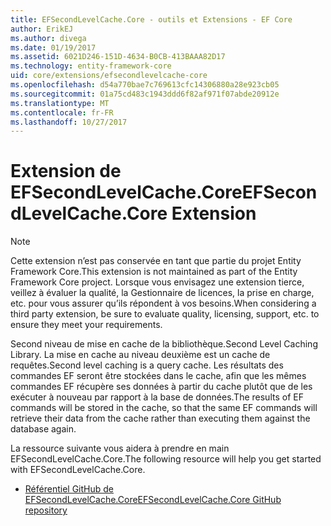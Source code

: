 ```yaml
---
title: EFSecondLevelCache.Core - outils et Extensions - EF Core
author: ErikEJ
ms.author: divega
ms.date: 01/19/2017
ms.assetid: 6021D246-151D-4634-B0CB-413BAAA82D17
ms.technology: entity-framework-core
uid: core/extensions/efsecondlevelcache-core
ms.openlocfilehash: d54a770bae7c769613cfc14306880a28e923cb05
ms.sourcegitcommit: 01a75cd483c1943ddd6f82af971f07abde20912e
ms.translationtype: MT
ms.contentlocale: fr-FR
ms.lasthandoff: 10/27/2017
---
```

# <a name="efsecondlevelcachecore-extension"></a><span data-ttu-id="8151d-102">Extension de EFSecondLevelCache.Core</span><span class="sxs-lookup"><span data-stu-id="8151d-102">EFSecondLevelCache.Core Extension</span></span>

> [!NOTE]  
> <span data-ttu-id="8151d-103">Cette extension n’est pas conservée en tant que partie du projet Entity Framework Core.</span><span class="sxs-lookup"><span data-stu-id="8151d-103">This extension is not maintained as part of the Entity Framework Core project.</span></span> <span data-ttu-id="8151d-104">Lorsque vous envisagez une extension tierce, veillez à évaluer la qualité, la Gestionnaire de licences, la prise en charge, etc. pour vous assurer qu’ils répondent à vos besoins.</span><span class="sxs-lookup"><span data-stu-id="8151d-104">When considering a third party extension, be sure to evaluate quality, licensing, support, etc. to ensure they meet your requirements.</span></span>

<span data-ttu-id="8151d-105">Second niveau de mise en cache de la bibliothèque.</span><span class="sxs-lookup"><span data-stu-id="8151d-105">Second Level Caching Library.</span></span> <span data-ttu-id="8151d-106">La mise en cache au niveau deuxième est un cache de requêtes.</span><span class="sxs-lookup"><span data-stu-id="8151d-106">Second level caching is a query cache.</span></span> <span data-ttu-id="8151d-107">Les résultats des commandes EF seront être stockées dans le cache, afin que les mêmes commandes EF récupère ses données à partir du cache plutôt que de les exécuter à nouveau par rapport à la base de données.</span><span class="sxs-lookup"><span data-stu-id="8151d-107">The results of EF commands will be stored in the cache, so that the same EF commands will retrieve their data from the cache rather than executing them against the database again.</span></span>

<span data-ttu-id="8151d-108">La ressource suivante vous aidera à prendre en main EFSecondLevelCache.Core.</span><span class="sxs-lookup"><span data-stu-id="8151d-108">The following resource will help you get started with EFSecondLevelCache.Core.</span></span>
* [<span data-ttu-id="8151d-109">Référentiel GitHub de EFSecondLevelCache.Core</span><span class="sxs-lookup"><span data-stu-id="8151d-109">EFSecondLevelCache.Core GitHub repository</span></span>](https://github.com/VahidN/EFSecondLevelCache.Core/)
